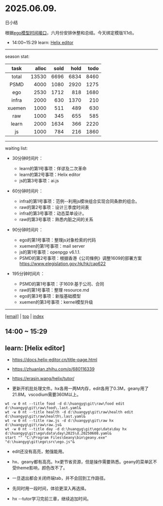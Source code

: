# 2025.06.09.
日小结

<a id="top"></a>
根据[ego模型时间接口](https://gitee.com/hyg/blog/blob/master/timeflow.md)，六月份安排休整和总结。今天绑定模版1(1d)。

<a id="index"></a>
- 14:00~15:29	learn: [Helix editor](#20250609140000)

---
season stat:

| task | alloc | sold | hold | todo |
| :---: | ---: | ---: | ---: | ---: |
| total | 13530 | 6696 | 6834 | 8460 |
| PSMD | 4000 | 1080 | 2920 | 1275 |
| ego | 2530 | 1712 | 818 | 1680 |
| infra | 2000 | 630 | 1370 | 210 |
| xuemen | 1000 | 511 | 489 | 630 |
| raw | 1000 | 345 | 655 | 585 |
| learn | 2000 | 1634 | 366 | 2220 |
| js | 1000 | 784 | 216 | 1860 |

---
waiting list:


- 30分钟时间片：
  - learn的第1号事项：佯谬及二次革命
  - learn的第2号事项：Helix editor
  - js的第3号事项：ai.js

- 60分钟时间片：
  - infra的第1号事项：范例--利用js模块组合实现合同条款的组合。
  - raw的第2号事项：设计三季度时间表
  - infra的第3号事项：动态菜单设计。
  - raw的第3号事项：熟悉内脏之间的关系

- 90分钟时间片：
  - ego的第1号事项：整理js对象检索的代码
  - xuemen的第1号事项：mail server
  - js的第1号事项：openpgp v6.1.1.
  - PSMD的第2号事项：根据香港《公司條例》调整1609的部署方案 https://www.elegislation.gov.hk/hk/cap622

- 195分钟时间片：
  - PSMD的第1号事项：子1609:基于公司、合同
  - raw的第1号事项：整理 resource.md
  - ego的第3号事项：新版基础模型
  - xuemen的第3号事项：kernel模型升级

---
<a href="mailto:huangyg@mars22.com?subject=关于2025.06.09.[Helix editor]任务&body=日期: 2025.06.09.%0D%0A序号: 5%0D%0A手稿:../../draft/2025/20250609.01.md%0D%0A---请勿修改邮件主题及以上内容 从下一行开始写您的想法---%0D%0A">[email]</a> | [top](#top) | [index](#index)
<a id="20250609140000"></a>
## 14:00 ~ 15:29
## learn: [Helix editor]

- https://docs.helix-editor.cn/title-page.html
- https://zhuanlan.zhihu.com/p/680116339
- https://erasin.wang/helix/tutor/

- 更新开机批处理文件。hx各用一两M内存，edit各用了0.3M，geany用了21.8M。vscodium需要360M以上。
```
wt -w 0 nt --title food -d d:\huangyg\git\raw\food edit d:\huangyg\git\raw\food\.last.yaml&
wt -w 0 nt --title health -d d:\huangyg\git\raw\health edit d:\huangyg\git\raw\health\.last.yaml&
wt -w 0 nt --title raw.js -d d:\huangyg\git\raw hx d:\huangyg\git\raw\raw.js&
wt -w 0 nt --title day -d d:\huangyg\git\ego\data\day hx d:\huangyg\git\ego\data\day\2025\d.20250608.yaml&
start "" "C:\Program Files\Geany\bin\geany.exe" "d:\huangyg\git\ego\src\ego.js"&
```
- edit还没有高亮，勉强能用。
- hx、geany都有高亮。hx更节省资源，但是操作需要熟悉。geany的菜单区不受theme影响，颜色改不了。
- 一旦退出都会关闭终端tab，并不会回到工作路径。
- 先同时用一段时间，体验更深入再选择。

- hx --tutor学习完前三章，继续追加时间。
